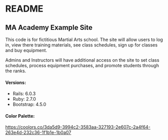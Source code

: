 # README

## MA Academy Example Site
This code is for fictitious Martial Arts school.  The site will allow users to log in, view there training materials, see class schedules, sign up for classes and buy equipment.

Admins and Instructors will have additional access on the site to set class schedules, process equipment purchases, and promote students through the ranks.

#### Versions:

* Rails: 6.0.3
* Ruby: 2.7.0
* Bootstrap: 4.5.0

#### Color Palette:

https://coolors.co/3da5d9-3994c2-3583aa-327193-2e607c-2a4f64-263e4d-232c36-1f1b1e-1b0a07
